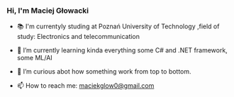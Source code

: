 ### Hi, I'm Maciej Głowacki

- 📚 I'm currentyly studing at Poznań University of Technology
,field of study: Electronics and telecommunication

- 🌱 I’m currently learning kinda everything some C# and .NET framework, some ML/AI

- 🤔 I’m curious abot how something work from top to bottom.

- 📫 How to reach me: maciekglow0@gmail.com

<!--
**TheNuRii/TheNuRii** is a ✨ _special_ ✨ repository because its `README.md` (this file) appears on your GitHub profile.

!!!Notka dla mnie, w przyszłości opisać twój progres na przestzreni lat lub czemu zacząłeś programować 

Here are some ideas to get you started:

- 🔭 I’m currently working on ...
 ...
- 👯 I’m looking to collaborate on ...

- 💬 Ask me about ...

- 😄 Pronouns: ...
- ⚡ Fun fact: ...
-->
